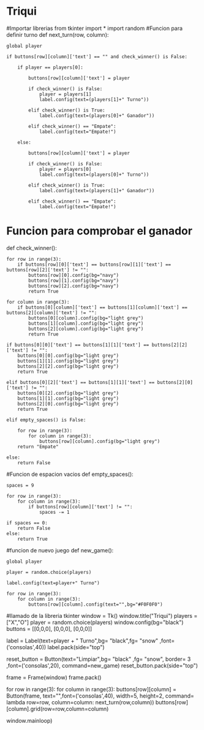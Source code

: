 # Triqui
#Importar librerias
from tkinter import *
import random
#Funcion para definir turno
def next_turn(row, column):

    global player

    if buttons[row][column]['text'] == "" and check_winner() is False:

        if player == players[0]:

            buttons[row][column]['text'] = player

            if check_winner() is False:
                player = players[1]
                label.config(text=(players[1]+" Turno"))

            elif check_winner() is True:
                label.config(text=(players[0]+" Ganador"))

            elif check_winner() == "Empate":
                label.config(text="Empate!")

        else:

            buttons[row][column]['text'] = player

            if check_winner() is False:
                player = players[0]
                label.config(text=(players[0]+" Turno"))

            elif check_winner() is True:
                label.config(text=(players[1]+" Ganador"))

            elif check_winner() == "Empate":
                label.config(text="Empate!")
# Funcion para comprobar el ganador
def check_winner():

    for row in range(3):
        if buttons[row][0]['text'] == buttons[row][1]['text'] == buttons[row][2]['text'] != "":
            buttons[row][0].config(bg="navy")
            buttons[row][1].config(bg="navy")
            buttons[row][2].config(bg="navy")
            return True

    for column in range(3):
        if buttons[0][column]['text'] == buttons[1][column]['text'] == buttons[2][column]['text'] != "":
            buttons[0][column].config(bg="light grey")
            buttons[1][column].config(bg="light grey")
            buttons[2][column].config(bg="light grey")
            return True

    if buttons[0][0]['text'] == buttons[1][1]['text'] == buttons[2][2]['text'] != "":
        buttons[0][0].config(bg="light grey")
        buttons[1][1].config(bg="light grey")
        buttons[2][2].config(bg="light grey")
        return True

    elif buttons[0][2]['text'] == buttons[1][1]['text'] == buttons[2][0]['text'] != "":
        buttons[0][2].config(bg="light grey")
        buttons[1][1].config(bg="light grey")
        buttons[2][0].config(bg="light grey")
        return True

    elif empty_spaces() is False:

        for row in range(3):
            for column in range(3):
                buttons[row][column].config(bg="light grey")
        return "Empate"

    else:
        return False

#Funcion de espacion vacios
def empty_spaces():

    spaces = 9

    for row in range(3):
        for column in range(3):
            if buttons[row][column]['text'] != "":
                spaces -= 1

    if spaces == 0:
        return False
    else:
        return True
#funcion de nuevo juego
def new_game():

    global player

    player = random.choice(players)

    label.config(text=player+" Turno")

    for row in range(3):
        for column in range(3):
            buttons[row][column].config(text="",bg="#F0F0F0")

#llamado de la libreria tkinter
window = Tk()
window.title("Triqui")
players = ["X","O"]
player = random.choice(players)
window.config(bg="black")
buttons = [[0,0,0],
           [0,0,0],
           [0,0,0]]

label = Label(text=player + " Turno",bg= "black",fg= "snow" ,font=('consolas',40))
label.pack(side="top")

reset_button = Button(text="Limpiar",bg= "black" ,fg= "snow", border= 3 ,font=('consolas',20), command=new_game)
reset_button.pack(side="top")

frame = Frame(window)
frame.pack()

for row in range(3):
    for column in range(3):
        buttons[row][column] = Button(frame, text="",font=('consolas',40), width=5, height=2,
                                      command= lambda row=row, column=column: next_turn(row,column))
        buttons[row][column].grid(row=row,column=column)

window.mainloop)
